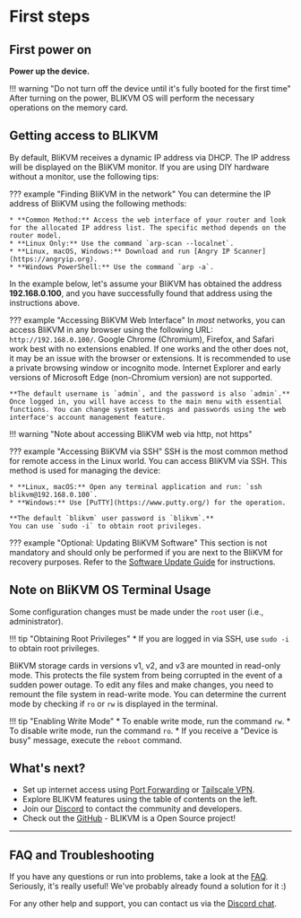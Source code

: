 # First steps

## First power on

**Power up the device.**

!!! warning "Do not turn off the device until it's fully booted for the first time"
    After turning on the power, BLIKVM OS will perform the necessary operations on the memory card.

## Getting access to BLIKVM

By default, BliKVM receives a dynamic IP address via DHCP. The IP address will be displayed on the BliKVM monitor. If you are using DIY hardware without a monitor, use the following tips:

??? example "Finding BliKVM in the network"
    You can determine the IP address of BliKVM using the following methods:

    * **Common Method:** Access the web interface of your router and look for the allocated IP address list. The specific method depends on the router model.
    * **Linux Only:** Use the command `arp-scan --localnet`.
    * **Linux, macOS, Windows:** Download and run [Angry IP Scanner](https://angryip.org).
    * **Windows PowerShell:** Use the command `arp -a`.

In the example below, let's assume your BliKVM has obtained the address **192.168.0.100**, and you have successfully found that address using the instructions above.

??? example "Accessing BliKVM Web Interface"
    In *most* networks, you can access BliKVM in any browser using the following URL: `http://192.168.0.100/`. Google Chrome (Chromium), Firefox, and Safari work best with no extensions enabled. If one works and the other does not, it may be an issue with the browser or extensions. It is recommended to use a private browsing window or incognito mode. Internet Explorer and early versions of Microsoft Edge (non-Chromium version) are not supported.

    **The default username is `admin`, and the password is also `admin`.** Once logged in, you will have access to the main menu with essential functions. You can change system settings and passwords using the web interface's account management feature.

!!! warning "Note about accessing BliKVM web via http, not https"

??? example "Accessing BliKVM via SSH"
    SSH is the most common method for remote access in the Linux world. You can access BliKVM via SSH. This method is used for managing the device:

    * **Linux, macOS:** Open any terminal application and run: `ssh blikvm@192.168.0.100`.
    * **Windows:** Use [PuTTY](https://www.putty.org/) for the operation.

    **The default `blikvm` user password is `blikvm`.**
    You can use `sudo -i` to obtain root privileges.

??? example "Optional: Updating BliKVM Software"
    This section is not mandatory and should only be performed if you are next to the BliKVM for recovery purposes. Refer to the [Software Update Guide](./update.md) for instructions.

## Note on BliKVM OS Terminal Usage

Some configuration changes must be made under the `root` user (i.e., administrator).

!!! tip "Obtaining Root Privileges"
    * If you are logged in via SSH, use `sudo -i` to obtain root privileges.

BliKVM storage cards in versions v1, v2, and v3 are mounted in read-only mode. This protects the file system from being corrupted in the event of a sudden power outage. To edit any files and make changes, you need to remount the file system in read-write mode. You can determine the current mode by checking if `ro` or `rw` is displayed in the terminal.

!!! tip "Enabling Write Mode"
    * To enable write mode, run the command `rw`.
    * To disable write mode, run the command `ro`.
    * If you receive a "Device is busy" message, execute the `reboot` command.


## What's next?
* Set up internet access using [Port Forwarding](./port-forwarding.md) or [Tailscale VPN](./tailscale.md).
* Explore BLIKVM features using the table of contents on the left.
* Join our [Discord](https://discord.com/invite/9Y374gUF6C) to contact the community and developers.
* Check out the [GitHub](https://github.com/ThomasVon2021/blikvm) - BLIKVM is a Open Source project!


-----
## FAQ and Troubleshooting
If you have any questions or run into problems, take a look at the [FAQ](faq.md).
Seriously, it's really useful! We've probably already found a solution for it :)

For any other help and support, you can contact us via the [Discord chat](https://discord.com/invite/9Y374gUF6C).
